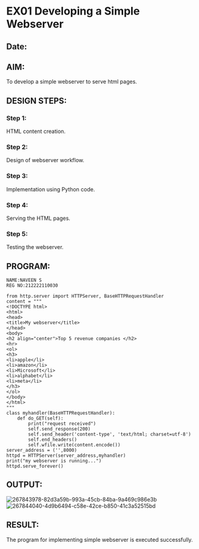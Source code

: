 # EX01 Developing a Simple Webserver
## Date:

## AIM:
To develop a simple webserver to serve html pages.

## DESIGN STEPS:
### Step 1: 
HTML content creation.

### Step 2:
Design of webserver workflow.

### Step 3:
Implementation using Python code.

### Step 4:
Serving the HTML pages.

### Step 5:
Testing the webserver.

## PROGRAM:
```
NAME:NAVEEN S
REG NO:212222110030
```
```
from http.server import HTTPServer, BaseHTTPRequestHandler
content = """
<!DOCTYPE html>
<html>
<head>
<title>My webserver</title>
</head>
<body>
<h2 align="center">Top 5 revenue companies </h2>
<hr>
<ol>
<h3>
<li>apple</li>
<li>amazon</li>
<li>Microsoft</li>
<li>alphabet</li>
<li>meta</li>
</h3>
</ol>
</body>
</html>
"""
class myhandler(BaseHTTPRequestHandler):
    def do_GET(self):
        print("request received")
        self.send_response(200)
        self.send_header('content-type', 'text/html; charset=utf-8')
        self.end_headers()
        self.wfile.write(content.encode())
server_address = ('',8000)
httpd = HTTPServer(server_address,myhandler)
print("my webserver is running...")
httpd.serve_forever()
```
## OUTPUT:
![267843978-82d3a59b-993a-45cb-84ba-9a469c986e3b](https://github.com/NaveenSivamalai/simplewebserver/assets/123792574/cbc737ca-1327-4578-8fe0-d9fda4ebde21)
![267844040-4d9b6494-c58e-42ce-b850-41c3a52515bd](https://github.com/NaveenSivamalai/simplewebserver/assets/123792574/2aff6cd6-056b-4793-b527-4c48909600cf)


## RESULT:
The program for implementing simple webserver is executed successfully.
